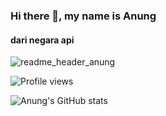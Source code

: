 ### Hi there 👋, my name is Anung
#### dari negara api
![readme_header_anung](https://user-images.githubusercontent.com/82875299/153753407-1624fed5-cebc-48e6-9b2f-3faa37c4bac2.png)

![Profile views](https://gpvc.arturio.dev/anungma)

![Anung's GitHub stats](https://github-readme-stats.vercel.app/api?username=anungma&show_icons=true&theme=radical)




